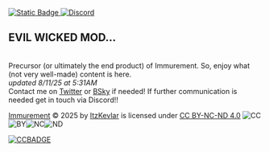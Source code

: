 [![Static Badge](https://img.shields.io/badge/License-CC_BY--NC--ND_4.0-%2304a365)
](https://creativecommons.org/licenses/by-nc-nd/4.0/)     [![Discord](https://img.shields.io/discord/1417321300057395252?logo=%3Csvg%20role%3D%22img%22%20viewBox%3D%220%200%2024%2024%22%20xmlns%3D%22http%3A%2F%2Fwww.w3.org%2F2000%2Fsvg%22%3E%3Ctitle%3EDiscord%3C%2Ftitle%3E%3Cpath%20d%3D%22M20.317%204.3698a19.7913%2019.7913%200%2000-4.8851-1.5152.0741.0741%200%2000-.0785.0371c-.211.3753-.4447.8648-.6083%201.2495-1.8447-.2762-3.68-.2762-5.4868%200-.1636-.3933-.4058-.8742-.6177-1.2495a.077.077%200%2000-.0785-.037%2019.7363%2019.7363%200%2000-4.8852%201.515.0699.0699%200%2000-.0321.0277C.5334%209.0458-.319%2013.5799.0992%2018.0578a.0824.0824%200%2000.0312.0561c2.0528%201.5076%204.0413%202.4228%205.9929%203.0294a.0777.0777%200%2000.0842-.0276c.4616-.6304.8731-1.2952%201.226-1.9942a.076.076%200%2000-.0416-.1057c-.6528-.2476-1.2743-.5495-1.8722-.8923a.077.077%200%2001-.0076-.1277c.1258-.0943.2517-.1923.3718-.2914a.0743.0743%200%2001.0776-.0105c3.9278%201.7933%208.18%201.7933%2012.0614%200a.0739.0739%200%2001.0785.0095c.1202.099.246.1981.3728.2924a.077.077%200%2001-.0066.1276%2012.2986%2012.2986%200%2001-1.873.8914.0766.0766%200%2000-.0407.1067c.3604.698.7719%201.3628%201.225%201.9932a.076.076%200%2000.0842.0286c1.961-.6067%203.9495-1.5219%206.0023-3.0294a.077.077%200%2000.0313-.0552c.5004-5.177-.8382-9.6739-3.5485-13.6604a.061.061%200%2000-.0312-.0286zM8.02%2015.3312c-1.1825%200-2.1569-1.0857-2.1569-2.419%200-1.3332.9555-2.4189%202.157-2.4189%201.2108%200%202.1757%201.0952%202.1568%202.419%200%201.3332-.9555%202.4189-2.1569%202.4189zm7.9748%200c-1.1825%200-2.1569-1.0857-2.1569-2.419%200-1.3332.9554-2.4189%202.1569-2.4189%201.2108%200%202.1757%201.0952%202.1568%202.419%200%201.3332-.946%202.4189-2.1568%202.4189Z%22%2F%3E%3C%2Fsvg%3E&logoSize=auto&label=Discord&labelColor=%235865f2&color=%23000000)](https://discord.gg/eW9GYSxfCA)

## EVIL WICKED MOD... 
\
Precursor (or ultimately the end product) of Immurement.
So, enjoy what (not very well-made) content is here.\
*updated 8/11/25 at 5:31AM*\
Contact me on [Twitter](https://x.com/ItzKevlarr) or [BSky](https://bsky.app/profile/itzkevlar.bsky.social) if needed! If further communication is needed get in touch via Discord!!

[Immurement](https://github.com/ItzKevlar/Immurement) © 2025 by [ItzKevlar](https://x.com/ItzKevlarr) is licensed under [CC BY-NC-ND 4.0](https://creativecommons.org/licenses/by-nc-nd/4.0/) ![CC](https://i.imgur.com/ylJLPTl.png)![BY](https://i.imgur.com/fTeQ5f4.png)![NC](https://i.imgur.com/lmxh57w.png)![ND](https://i.imgur.com/pFuPm1j.png)

[![CCBADGE](https://i.imgur.com/yYU1AoD.png)](https://creativecommons.org/licenses/by-nc-nd/4.0/)
